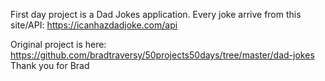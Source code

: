 First day project is a Dad Jokes application.
Every joke arrive from this site/API: https://icanhazdadjoke.com/api

Original project is here: https://github.com/bradtraversy/50projects50days/tree/master/dad-jokes
Thank you for Brad